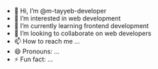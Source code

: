- 👋 Hi, I’m @m-tayyeb-developer
- 👀 I’m interested in web development 
- 🌱 I’m currently learning frontend development 
- 💞️ I’m looking to collaborate on web developers
- 📫 How to reach me ...
- 😄 Pronouns: ...
- ⚡ Fun fact: ...

<!---
m-tayyeb-developer/m-tayyeb-developer is a ✨ special ✨ repository because its `README.md` (this file) appears on your GitHub profile.
You can click the Preview link to take a look at your changes.
--->
